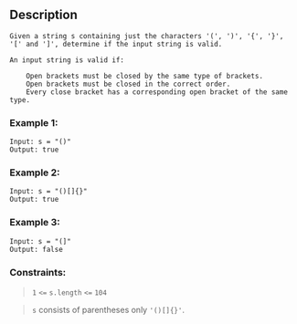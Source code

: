 ## Description
    Given a string s containing just the characters '(', ')', '{', '}', '[' and ']', determine if the input string is valid.

    An input string is valid if:

        Open brackets must be closed by the same type of brackets.
        Open brackets must be closed in the correct order.
        Every close bracket has a corresponding open bracket of the same type. 

### Example 1:

    Input: s = "()"
    Output: true

### Example 2:

    Input: s = "()[]{}"
    Output: true

### Example 3:

    Input: s = "(]"
    Output: false

### Constraints:

> `1` `<=` `s.length` `<=` `104`

> `s` consists of parentheses only `'()[]{}'`.

